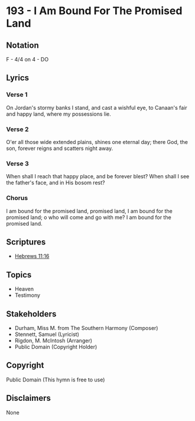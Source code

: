 # 193 - I Am Bound For The Promised Land

## Notation

F - 4/4 on 4 - DO

## Lyrics

### Verse 1

On Jordan's stormy banks I stand, and cast a wishful eye, to Canaan's fair and happy land, where my possessions lie.

### Verse 2

O'er all those wide extended plains, shines one eternal day; there God, the son, forever reigns and scatters night away.

### Verse 3

When shall I reach that happy place, and be forever blest? When shall I see the father's face, and in His bosom rest?

### Chorus

I am bound for the promised land, promised land, I am bound for the promised land; o who will come and go with me? I am bound for the promised land.


## Scriptures

- [Hebrews 11:16](https://www.biblegateway.com/passage/?search=Hebrews%2011%3A16)

## Topics

- Heaven
- Testimony

## Stakeholders

- Durham, Miss M. from The Southern Harmony (Composer)
- Stennett, Samuel (Lyricist)
- Rigdon, M. McIntosh (Arranger)
- Public Domain (Copyright Holder)

## Copyright

Public Domain
(This hymn is free to use)

## Disclaimers

None

